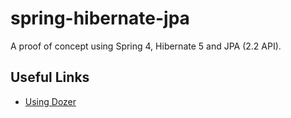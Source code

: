 # spring-hibernate-jpa

A proof of concept using Spring 4, Hibernate 5 and JPA (2.2 API).

## Useful Links

* [Using Dozer](https://howtodoinjava.com/automation/dozer-bean-mapping-examples/)